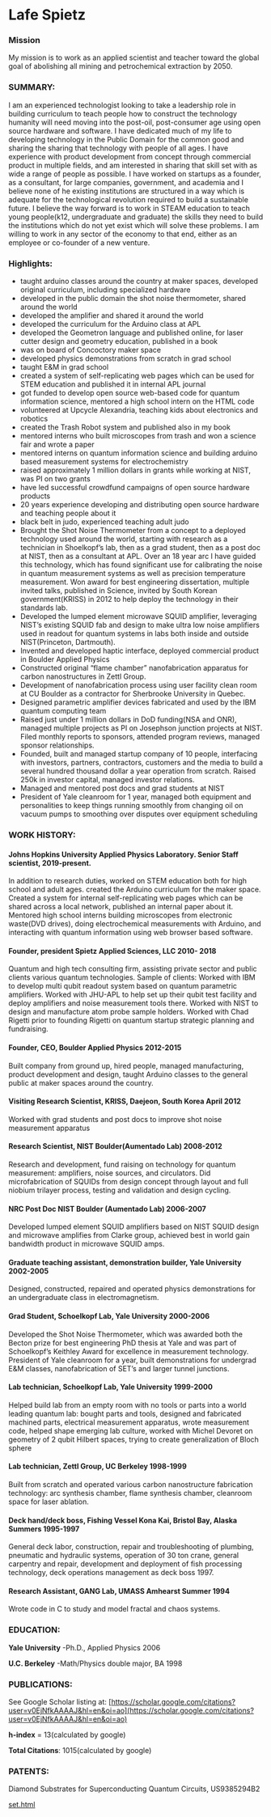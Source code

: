 # Lafe Spietz

### Mission

My mission is to work as an applied scientist and teacher toward the global goal of abolishing all mining and petrochemical extraction by 2050.  

### SUMMARY:  

I am an experienced technologist looking to take a leadership role in building curriculum to teach people how to construct the technology humanity will need moving into the post-oil, post-consumer age using open source hardware and software.  I have dedicated much of my life to developing technology in the Public Domain for the common good and sharing the sharing that technology with people of all ages.  I have experience with product development from concept through commercial product in multiple fields, and am interested in sharing that skill set with as wide a range of people as possible.  I have worked on startups as a founder, as a consultant, for large companies, government, and academia and I believe none of he existing institutions are structured in a way which is adequate for the technological revolution required to build a sustainable future.  I believe the way forward is to work in STEAM education to teach young people(k12, undergraduate and graduate) the skills they need to build the institutions which do not yet exist which will solve these problems.  I am willing to work in any sector of the economy to that end, either as an employee or co-founder of a new venture.

### Highlights:

 - taught arduino classes around the country at maker spaces, developed original curriculum, including specialized hardware
 - developed in the public domain the shot noise thermometer, shared around the world
 - developed the amplifier and shared it around the world
 - developed the curriculum for the Arduino class at APL
 - developed the Geometron language and published online, for laser cutter design and geometry education, published in a book
 - was on board of Concoctory maker space
 - developed physics demonstrations from scratch in grad school
 - taught E&M in grad school
 - created a system of self-replicating web pages which can be used for STEM education and published it in internal APL journal
 - got funded to develop open source web-based code for quantum information science, mentored a high school intern on the HTML code
 - volunteered at Upcycle Alexandria, teaching kids about electronics and robotics
 - created the Trash Robot system and published also in my book
 - mentored interns who built microscopes from trash and won a science fair and wrote a paper
 - mentored interns on quantum information science and building arduino based measurement systems for electrochemistry
 - raised approximately 1 million dollars in grants while working at NIST, was PI on two grants
 - have led successful crowdfund campaigns of open source hardware products
 - 20 years experience developing and distributing open source hardware and teaching people about it 
 - black belt in judo, experienced teaching adult judo
 - Brought the Shot Noise Thermometer from a concept to a deployed technology used around the world, starting with research as a technician in Shoelkopf’s lab, then as a grad student, then as a post doc at NIST, then as a consultant at APL.  Over an 18 year arc I have guided this technology, which has found significant use for calibrating the noise in quantum measurement systems as well as precision temperature measurement.  Won award for best engineering dissertation, multiple invited talks, published in Science, invited by South Korean government(KRISS) in 2012 to help deploy the technology in their standards lab.
 - Developed the lumped element microwave SQUID amplifier, leveraging NIST’s existing SQUID fab and design to make ultra low noise amplifiers used in readout for quantum systems in labs both inside and outside NIST(Princeton, Dartmouth).
 - Invented and developed haptic interface, deployed commercial product in Boulder Applied Physics
 - Constructed original “flame chamber” nanofabrication apparatus for carbon nanostructures in Zettl Group.
 - Development of nanofabrication process using user facility clean room at CU Boulder as a contractor for Sherbrooke University in Quebec.
 - Designed parametric amplifier devices fabricated and used by the IBM quantum computing team
 - Raised just under 1 million dollars in DoD funding(NSA and ONR), managed multiple projects as PI on Josephson junction projects at NIST. Filed monthly reports to sponsors, attended program reviews, managed sponsor relationships.
 - Founded, built and managed startup company of 10 people, interfacing with investors, partners, contractors, customers and the media to build a several hundred thousand dollar a year operation from scratch. Raised 250k in investor capital, managed investor relations.
 - Managed and mentored post docs and grad students at NIST
 - President of Yale cleanroom for 1 year, managed both equipment and personalities to keep things running smoothly from changing oil on vacuum pumps to smoothing over disputes over equipment scheduling

### WORK HISTORY: 

#### Johns Hopkins University Applied Physics Laboratory. Senior Staff scientist, 2019-present.  

In addition to research duties, worked on STEM education both for high school and adult ages. created the Arduino curriculum for the maker space.  Created a system for internal self-replicating web pages which can be shared across a local network, published an internal paper about it.  Mentored high school interns building microscopes from electronic waste(DVD drives), doing electrochemical measurements with Arduino, and interacting with quantum information using web browser based software.  

#### Founder, president Spietz Applied Sciences, LLC				        2010- 2018

Quantum and high tech consulting firm, assisting private sector and public clients  various quantum technologies.  Sample of clients:  Worked with IBM to develop multi qubit readout system based on quantum parametric amplifiers.  Worked with JHU-APL to help set up their qubit test facility and deploy amplifiers and noise measurement tools there. Worked with NIST to design and manufacture atom probe sample holders.  Worked with Chad Rigetti prior to founding Rigetti on quantum startup strategic planning and fundraising.

#### Founder, CEO, Boulder Applied Physics	             		   	        2012-2015
 
Built company from ground up, hired people, managed manufacturing, product development and design, taught Arduino classes to the general public at maker spaces around the country.

#### Visiting Research Scientist, KRISS, Daejeon, South Korea        April 2012

Worked with grad students and post docs to improve shot noise measurement apparatus

#### Research Scientist, NIST Boulder(Aumentado Lab)  			          2008-2012 

Research and development, fund raising on technology for quantum measurement: amplifiers, noise sources, and circulators.  Did microfabrication of SQUIDs from design concept through layout and full niobium trilayer process, testing and validation and design cycling.

#### NRC Post Doc NIST Boulder (Aumentado Lab)                 				2006-2007                                              

Developed lumped element SQUID amplifiers based on NIST SQUID design and microwave amplifies from Clarke group, achieved best in world gain bandwidth product in microwave SQUID amps. 

#### Graduate teaching assistant, demonstration builder, Yale University 2002-2005

Designed, constructed, repaired and operated physics demonstrations for an undergraduate class in electromagnetism.

#### Grad Student, Schoelkopf Lab, Yale University				              2000-2006

Developed the Shot Noise Thermometer, which was awarded both the Becton prize for best engineering PhD thesis at Yale and was part of Schoelkopf’s Keithley Award for excellence in measurement technology.  President of Yale cleanroom for a year, built demonstrations for undergrad E&M classes, nanofabrication of SET’s and larger tunnel junctions.

#### Lab technician, Schoelkopf Lab, Yale University                                       	             1999-2000

Helped build lab from an empty room with no tools or parts into a world leading quantum lab: bought parts and tools, designed and fabricated machined parts, electrical measurement apparatus, wrote measurement code, helped shape emerging lab culture, worked with Michel Devoret on geometry of 2 qubit Hilbert spaces, trying to create generalization of Bloch sphere

#### Lab technician, Zettl Group, UC Berkeley	             				1998-1999

Built from scratch and operated various carbon nanostructure fabrication technology: arc synthesis chamber, flame synthesis chamber, cleanroom space for laser ablation.


#### Deck hand/deck boss, Fishing Vessel Kona Kai, Bristol Bay, Alaska	   Summers 1995-1997   	

General deck labor, construction, repair and troubleshooting of plumbing, pneumatic and hydraulic systems, operation of 30 ton crane, general carpentry and repair, development and deployment of fish processing technology, deck operations management as deck boss 1997.

#### Research Assistant, GANG Lab, UMASS Amhearst	             	            Summer 1994

Wrote code in C to study and model fractal and chaos systems.

### EDUCATION:

**Yale University**						-Ph.D., Applied Physics 2006

**U.C. Berkeley**              				-Math/Physics double major, BA 1998

### PUBLICATIONS:

See Google Scholar listing at: [https://scholar.google.com/citations?user=v0EjNfkAAAAJ&hl=en&oi=ao](https://scholar.google.com/citations?user=v0EjNfkAAAAJ&hl=en&oi=ao)

**h-index** = 13(calculated by google)

**Total Citations**: 1015(calculated by google)

### PATENTS:

Diamond Substrates for Superconducting Quantum Circuits, US9385294B2


[set.html](set.html)



